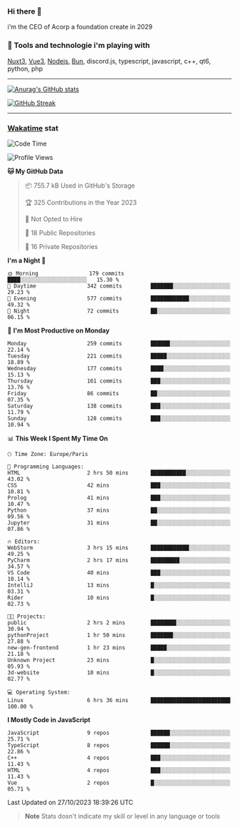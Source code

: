 ### Hi there 👋

i'm the CEO of Acorp a foundation create in 2029  

### 🧰 Tools and technologie i'm playing with

[Nuxt3](https://nuxt.com), [Vue3](https://vuejs.org/), [Nodejs](https://nodejs.org), [Bun](https://bun.sh/), discord.js, typescript, javascript, c++, qt6, python, php

---

[![Anurag's GitHub stats](https://github-readme-stats.vercel.app/api?username=ackimixs&show_icons=true&theme=github_dark&count_private=true)](https://www.ackimixs.xyz)

[![GitHub Streak](https://github-readme-streak-stats.herokuapp.com?user=Ackimixs&theme=github-dark-blue&date_format=j%20M%5B%20Y%5D&mode=weekly)](https://git.io/streak-stats)

---
 
 ### [Wakatime](https://wakatime.com/) stat

<!--START_SECTION:waka-->
![Code Time](http://img.shields.io/badge/Code%20Time-810%20hrs%202%20mins-blue)

![Profile Views](http://img.shields.io/badge/Profile%20Views-0-blue)

**🐱 My GitHub Data** 

> 📦 755.7 kB Used in GitHub's Storage 
 > 
> 🏆 325 Contributions in the Year 2023
 > 
> 🚫 Not Opted to Hire
 > 
> 📜 18 Public Repositories 
 > 
> 🔑 16 Private Repositories 
 > 
**I'm a Night 🦉** 

```text
🌞 Morning                179 commits         ████░░░░░░░░░░░░░░░░░░░░░   15.30 % 
🌆 Daytime                342 commits         ███████░░░░░░░░░░░░░░░░░░   29.23 % 
🌃 Evening                577 commits         ████████████░░░░░░░░░░░░░   49.32 % 
🌙 Night                  72 commits          ██░░░░░░░░░░░░░░░░░░░░░░░   06.15 % 
```
📅 **I'm Most Productive on Monday** 

```text
Monday                   259 commits         ██████░░░░░░░░░░░░░░░░░░░   22.14 % 
Tuesday                  221 commits         █████░░░░░░░░░░░░░░░░░░░░   18.89 % 
Wednesday                177 commits         ████░░░░░░░░░░░░░░░░░░░░░   15.13 % 
Thursday                 161 commits         ███░░░░░░░░░░░░░░░░░░░░░░   13.76 % 
Friday                   86 commits          ██░░░░░░░░░░░░░░░░░░░░░░░   07.35 % 
Saturday                 138 commits         ███░░░░░░░░░░░░░░░░░░░░░░   11.79 % 
Sunday                   128 commits         ███░░░░░░░░░░░░░░░░░░░░░░   10.94 % 
```


📊 **This Week I Spent My Time On** 

```text
🕑︎ Time Zone: Europe/Paris

💬 Programming Languages: 
HTML                     2 hrs 50 mins       ███████████░░░░░░░░░░░░░░   43.02 % 
CSS                      42 mins             ███░░░░░░░░░░░░░░░░░░░░░░   10.81 % 
Prolog                   41 mins             ███░░░░░░░░░░░░░░░░░░░░░░   10.47 % 
Python                   37 mins             ██░░░░░░░░░░░░░░░░░░░░░░░   09.56 % 
Jupyter                  31 mins             ██░░░░░░░░░░░░░░░░░░░░░░░   07.86 % 

🔥 Editors: 
WebStorm                 3 hrs 15 mins       ████████████░░░░░░░░░░░░░   49.25 % 
PyCharm                  2 hrs 17 mins       █████████░░░░░░░░░░░░░░░░   34.57 % 
VS Code                  40 mins             ███░░░░░░░░░░░░░░░░░░░░░░   10.14 % 
IntelliJ                 13 mins             █░░░░░░░░░░░░░░░░░░░░░░░░   03.31 % 
Rider                    10 mins             █░░░░░░░░░░░░░░░░░░░░░░░░   02.73 % 

🐱‍💻 Projects: 
public                   2 hrs 2 mins        ████████░░░░░░░░░░░░░░░░░   30.94 % 
pythonProject            1 hr 50 mins        ███████░░░░░░░░░░░░░░░░░░   27.88 % 
new-gen-frontend         1 hr 23 mins        █████░░░░░░░░░░░░░░░░░░░░   21.18 % 
Unknown Project          23 mins             █░░░░░░░░░░░░░░░░░░░░░░░░   05.93 % 
3d-website               10 mins             █░░░░░░░░░░░░░░░░░░░░░░░░   02.77 % 

💻 Operating System: 
Linux                    6 hrs 36 mins       █████████████████████████   100.00 % 
```

**I Mostly Code in JavaScript** 

```text
JavaScript               9 repos             ██████░░░░░░░░░░░░░░░░░░░   25.71 % 
TypeScript               8 repos             ██████░░░░░░░░░░░░░░░░░░░   22.86 % 
C++                      4 repos             ███░░░░░░░░░░░░░░░░░░░░░░   11.43 % 
HTML                     4 repos             ███░░░░░░░░░░░░░░░░░░░░░░   11.43 % 
Vue                      2 repos             █░░░░░░░░░░░░░░░░░░░░░░░░   05.71 % 
```




 Last Updated on 27/10/2023 18:39:26 UTC
<!--END_SECTION:waka-->

> **Note**
> Stats dosn't indicate my skill or level in any language or tools
